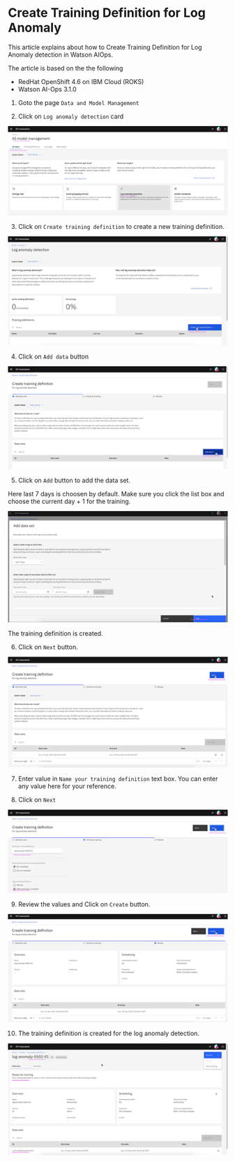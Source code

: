 # Create Training Definition for Log Anomaly

This article explains about how to Create Training Definition for Log Anomaly detection in Watson AIOps.

The article is based on the the following

- RedHat OpenShift 4.6 on IBM Cloud (ROKS)
- Watson AI-Ops 3.1.0

1. Goto the page `Data and Model Management`

2. Click on `Log anomaly detection` card

<img src="images/image-1.png">

3. Click on `Create training definition` to create a new training definition.

<img src="images/image-2.png">

4. Click on `Add data` button

<img src="images/image-3.png">

5. Click on `Add` button to add the data set.

Here last 7 days is choosen by default. Make sure you click the list box and choose the current day + 1 for the training.

<img src="images/image-4.png">

The training definition is created.

6. Click on `Next` button.

<img src="images/image-5.png">

7. Enter value in `Name your training definition` text box. You can enter any value here for your reference.

8. Click on `Next`

<img src="images/image-6.png">

9. Review the values and Click on `Create` button.

<img src="images/image-7.png">

10. The training definition is created for the log anomaly detection.

<img src="images/image-8.png">
